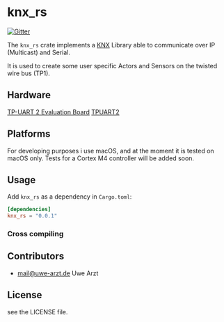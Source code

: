 # knx_rs

[![Gitter](https://badges.gitter.im/knx_rs/Lobby.svg)](https://gitter.im/knx_rs/Lobby?utm_source=badge&utm_medium=badge&utm_campaign=pr-badge&utm_content=badge)

The `knx_rs` crate implements a
[KNX](https://en.wikipedia.org/wiki/KNX_(standard)) Library able to communicate over IP (Multicast) and Serial.

It is used to create some user specific Actors and Sensors on the twisted
wire bus (TP1).

## Hardware

[TP-UART 2 Evaluation Board](http://www.opternus.com/uploads/media/PCBA_UP117-12_datasheet_v5_2012-05-30.pdf)
[TPUART2](http://www.opternus.com/uploads/media/TPUART2_Datenblatt_20130806.pdf)

## Platforms

For developing purposes i use macOS, and at the moment it is tested on macOS only. Tests for a Cortex M4 controller will be added soon.

## Usage

Add `knx_rs` as a dependency in `Cargo.toml`:

```toml
[dependencies]
knx_rs = "0.0.1"
```

### Cross compiling

## Contributors

* mail@uwe-arzt.de Uwe Arzt

## License

see the LICENSE file.

